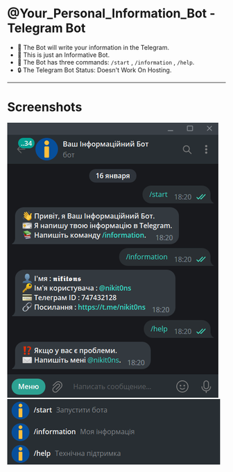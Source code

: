 # @Your_Personal_Information_Bot - Telegram Bot

- :pencil: The Bot will write your information in the Telegram.
- :pushpin: This is just an Informative Bot.
- :open_file_folder: The Bot has three commands: `/start` , `/information` , `/help`.
- :lock: The Telegram Bot Status: Doesn't Work On Hosting.

---

# Screenshots
 
 ![Your_Personal_Information_Bot_Start](https://github.com/nikit0ns/Your_Personal_Information_Bot/blob/master/Screenshots/Your_Personal_Information_Bot_Start.png)
 ![Your_Personal_Information_Bot_Commands](https://github.com/nikit0ns/Your_Personal_Information_Bot/blob/master/Screenshots/Your_Personal_Information_Bot_Commands.png)
